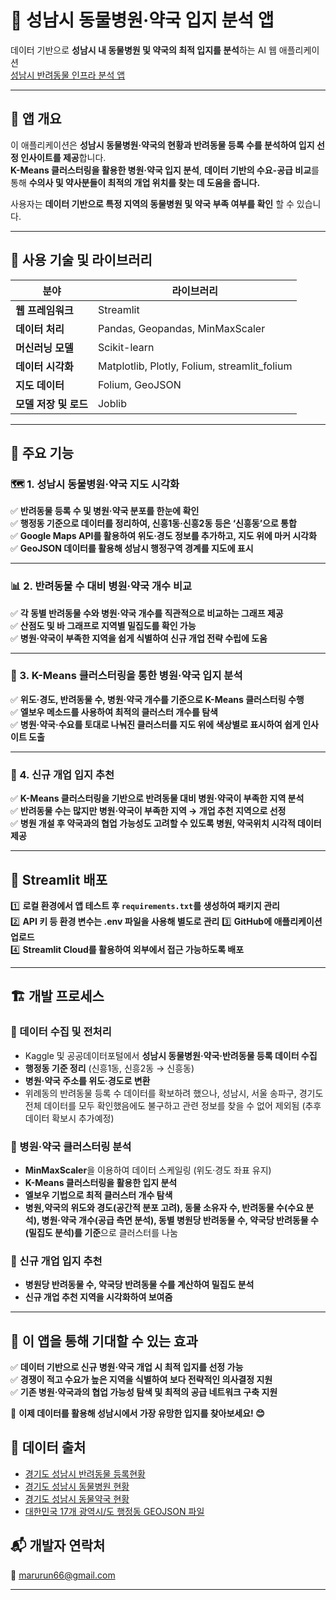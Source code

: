 # 🏥 성남시 동물병원·약국 입지 분석 앱  
데이터 기반으로 **성남시 내 동물병원 및 약국의 최적 입지를 분석**하는 AI 웹 애플리케이션  
[성남시 반려동물 인프라 분석 앱](https://petinfra-jfxvmwgzaqdoxkemzzyahv.streamlit.app/)

---

## 📌 앱 개요  
이 애플리케이션은 **성남시 동물병원·약국의 현황과 반려동물 등록 수를 분석하여 입지 선정 인사이트를 제공**합니다.  
**K-Means 클러스터링을 활용한 병원·약국 입지 분석**, **데이터 기반의 수요-공급 비교**를 통해 **수의사 및 약사분들이 최적의 개업 위치를 찾는 데 도움을 줍니다.**  

사용자는 **데이터 기반으로 특정 지역의 동물병원 및 약국 부족 여부를 확인** 할 수 있습니다.

---

## 📀 **사용 기술 및 라이브러리**  

| **분야** | **라이브러리** |
|------|------|
| **웹 프레임워크** | Streamlit |
| **데이터 처리** | Pandas, Geopandas, MinMaxScaler |
| **머신러닝 모델** | Scikit-learn |
| **데이터 시각화** | Matplotlib, Plotly, Folium, streamlit_folium |
| **지도 데이터** | Folium, GeoJSON |
| **모델 저장 및 로드** | Joblib |

---

## 🍿 **주요 기능**  

### 🗺 1. 성남시 동물병원·약국 지도 시각화  
✅ **반려동물 등록 수 및 병원·약국 분포를 한눈에 확인**  
✅ **행정동 기준으로 데이터를 정리하여, 신흥1동·신흥2동 등은 ‘신흥동’으로 통합**  
✅ **Google Maps API를 활용하여 위도·경도 정보를 추가하고, 지도 위에 마커 시각화**  
✅ **GeoJSON 데이터를 활용해 성남시 행정구역 경계를 지도에 표시**  

---

### 📊 2. 반려동물 수 대비 병원·약국 개수 비교  
✅ **각 동별 반려동물 수와 병원·약국 개수를 직관적으로 비교하는 그래프 제공**  
✅ **산점도 및 바 그래프로 지역별 밀집도를 확인 가능**  
✅ **병원·약국이 부족한 지역을 쉽게 식별하여 신규 개업 전략 수립에 도움**  

---

### 📍 3. K-Means 클러스터링을 통한 병원·약국 입지 분석  
✅ **위도·경도, 반려동물 수, 병원·약국 개수를 기준으로 K-Means 클러스터링 수행**  
✅ **엘보우 메소드를 사용하여 최적의 클러스터 개수를 탐색**  
✅ **병원·약국·수요를 토대로 나눠진 클러스터를 지도 위에 색상별로 표시하여 쉽게 인사이트 도출**  

---

### 🏥 4. 신규 개업 입지 추천  
✅ **K-Means 클러스터링을 기반으로 반려동물 대비 병원·약국이 부족한 지역 분석**  
✅ **반려동물 수는 많지만 병원·약국이 부족한 지역 → 개업 추천 지역으로 선정**  
✅ **병원 개설 후 약국과의 협업 가능성도 고려할 수 있도록 병원, 약국위치 시각적 데이터 제공**  

---

## 🚀 Streamlit 배포  
1️⃣ **로컬 환경에서 앱 테스트 후 `requirements.txt`를 생성하여 패키지 관리**  
2️⃣ **API 키 등 환경 변수는 .env 파일을 사용해 별도로 관리**
3️⃣ **GitHub에 애플리케이션 업로드**  
4️⃣ **Streamlit Cloud를 활용하여 외부에서 접근 가능하도록 배포**  


---

## 🏗 **개발 프로세스**  

### **📌 데이터 수집 및 전처리**  
- Kaggle 및 공공데이터포털에서 **성남시 동물병원·약국·반려동물 등록 데이터 수집**  
- **행정동 기준 정리** (신흥1동, 신흥2동 → 신흥동)  
- **병원·약국 주소를 위도·경도로 변환**
- 위례동의 반려동물 등록 수 데이터를 확보하려 했으나, 성남시, 서울 송파구, 경기도 전체 데이터를 모두 확인했음에도 불구하고 관련 정보를 찾을 수 없어 제외됨 (추후 데이터 확보시 추가예정)

### **📌 병원·약국 클러스터링 분석**  
- **MinMaxScaler**을 이용하여 데이터 스케일링 (위도·경도 좌표 유지)
- **K-Means 클러스터링을 활용한 입지 분석**
- **엘보우 기법으로 최적 클러스터 개수 탐색**  
- **병원,약국의 위도와 경도(공간적 분포 고려), 동물 소유자 수, 반려동물 수(수요 분석), 병원·약국 개수(공급 측면 분석), 동별 병원당 반려동물 수, 약국당 반려동물 수 (밀집도 분석)를 기준**으로 클러스터를 나눔

### **📌 신규 개업 입지 추천**  
- **병원당 반려동물 수, 약국당 반려동물 수를 계산하여 밀집도 분석**  
- **신규 개업 추천 지역을 시각화하여 보여줌**  


---

## 🎯 **이 앱을 통해 기대할 수 있는 효과**  
✅ **데이터 기반으로 신규 병원·약국 개업 시 최적 입지를 선정 가능**  
✅ **경쟁이 적고 수요가 높은 지역을 식별하여 보다 전략적인 의사결정 지원**  
✅ **기존 병원·약국과의 협업 가능성 탐색 및 최적의 공급 네트워크 구축 지원**  

🚀 **이제 데이터를 활용해 성남시에서 가장 유망한 입지를 찾아보세요! 😊**

## 🔗 데이터 출처
- [경기도 성남시 반려동물 등록현황](https://www.data.go.kr/data/15047504/fileData.do)
- [경기도 성남시 동물병원 현황](https://www.data.go.kr/data/15000909/fileData.do)
- [경기도 성남시 동물약국 현황](https://www.data.go.kr/data/15061125/fileData.do)
- [대한민국 17개 광역시/도 행정동 GEOJSON 파일](https://github.com/raqoon886/Local_HangJeongDong)

## 📬 개발자 연락처  
📧 marurun66@gmail.com

---


